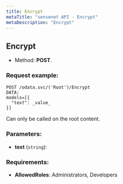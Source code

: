 ```yaml
---
title: Encrypt
metaTitle: "sensenet API - Encrypt"
metaDescription: "Encrypt"
---
```


## Encrypt
- Method: **POST**.


### Request example:

```
POST /odata.svc/('Root')/Encrypt
DATA:
models=[{
  "text": _value_
}]
```
Can only be called on the root content.
### Parameters:
- **text** (`string`): 

### Requirements:
- **AllowedRoles**: Administrators, Developers

